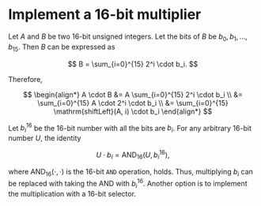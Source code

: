 Implement a 16-bit multiplier
=============================

Let $A$ and $B$ be two 16-bit unsigned integers. Let the bits of $B$ be $b_0, b_1, \ldots, b_{15}$.
Then $B$ can be expressed as

$$
B = \sum_{i=0}^{15} 2^i \cdot b_i.
$$

Therefore,

$$
\begin{align*}
  A \cdot B &= A \sum_{i=0}^{15} 2^i \cdot b_i \\
  &= \sum_{i=0}^{15} A \cdot 2^i \cdot b_i \\
  &= \sum_{i=0}^{15} \mathrm{shiftLeft}(A, i) \cdot b_i
\end{align*}
$$

Let $b_i^{16}$ be the 16-bit number with all the bits are $b_i$. 
For any arbitrary 16-bit number $U$, the identity 

$$U\cdot b_i = \mathrm{AND}_{16}(U, b_i^{16}),$$

where $\mathrm{AND}_{16}(\cdot, \cdot)$ is the 16-bit `AND` operation, holds. 
Thus, multiplying $b_i$ can be replaced with taking the $\mathrm{AND}$ with $b_i^{16}$. 
Another option is to implement the multiplication with a 16-bit selector.
